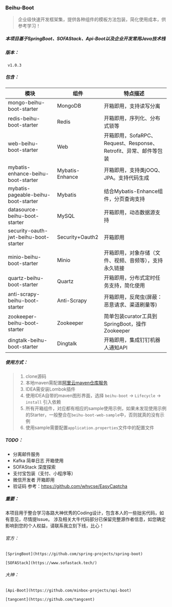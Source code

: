 ### Beihu-Boot

> 企业级快速开发框架集，提供各种组件的模板方法包装，简化使用成本，供参考学习！

##### 本项目基于SpringBoot、SOFAStack、Api-Boot以及企业开发常用Java技术栈

##### 版本：

   ` v1.0.3`

##### 包含：

| 模块                                  | 组件            | 特点描述                                                     |
| ------------------------------------- | --------------- | ------------------------------------------------------------ |
| mongo-beihu-boot-starter              | MongoDB         | 开箱即用，支持读写分离                                       |
| redis-beihu-boot-starter              | Redis           | 开箱即用，序列化、分布式锁等                                 |
| web-beihu-boot-starter                | Web             | 开箱即用，SofaRPC、Request、Response、Retrofit、异常、邮件等包装 |
| mybatis-enhance-beihu-boot-starter    | Mybatis-Enhance | 开箱即用，支持类jOOQ、JPA。支持代码生成                      |
| mybatis-pageable-beihu-boot-starter   | Mybatis         | 结合Mybatis-Enhance组件，分页查询支持                        |
| datasource-beihu-boot-starter         | MySQL           | 开箱即用，动态数据源支持                                     |
| security-oauth-jwt-beihu-boot-starter | Security+Oauth2 | 开箱即用                                                     |
| minio-beihu-boot-starter              | Minio           | 开箱即用，对象存储（文件、视频、音频等），支持永久链接       |
| quartz-beihu-boot-starter             | Quartz          | 开箱即用，分布式定时任务支持，简化使用                       |
| anti-scrapy-beihu-boot-starter        | Anti-Scrapy     | 开箱即用，反爬虫(屏蔽：恶意请求、渠道刷量等)                 |
| zookeeper-beihu-boot-starter          | Zookeeper       | 简单包装curator工具到SpringBoot，操作Zookeeper             |
| dingtalk-beihu-boot-starter           | Dingtalk        | 开箱即用，集成钉钉机器人通知API                             |

##### 使用方式：
> 1. clone源码
> 2. 本地maven需配置[阿里云maven仓库服务](https://help.aliyun.com/document_detail/102512.html?spm=a2c40.aliyun_maven_repo.0.0.361830547v3oXJ)
> 3. IDEA需安装Lombok插件
> 4. 使用IDEA自带的maven图形界面，选择 `beihu-boot` -> `Lifecycle` -> `install`  引入依赖
> 5. 所有开箱组件，对应都有相应的sample使用示例，如果未发现使用示例的Starter，一般整合在`beihu-boot-web-sample`中，否则就真的没有示例
> 6. 使用sample需要配置`application.properties`文件中的配置文件

##### TODO：

- 分离邮件服务
- Kafka 简单日志 开箱使用
- SOFAStack 深度探索
- 支付宝包装（支付、小程序等）
- 微信开发者 开箱即用
- 验证码 参考：https://github.com/whvcse/EasyCaptcha



##### 重要：

本项目用于整合学习各路大神优秀的Coding设计，包含本人的一些拙劣代码，如有意见，尽情提Issue。
涉及相关大牛代码部分已保留完整源作者信息，如您确定影响到您的个人权益，请联系我立刻下线，比心！

###### 官方：

`[SpringBoot](https://github.com/spring-projects/spring-boot)`

`[SOFAStack](https://www.sofastack.tech/)`

###### 大神：

`[Api-Boot](https://github.com/minbox-projects/api-boot)`

`[tangcent](https://github.com/tangcent)`